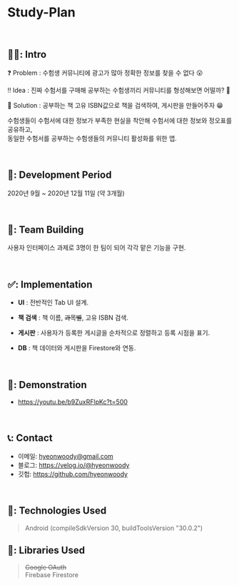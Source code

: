 # Study-Plan


</br>

## 🧑‍💻: Intro

❓ Problem : 수험생 커뮤니티에 광고가 많아 정확한 정보를 찾을 수 없다 😮

‼ Idea : 진짜 수험서를 구매해 공부하는 수험생끼리 커뮤니티를 형성해보면 어떨까? 🤔

💯 Solution : 공부하는 책 고유 ISBN값으로 책을 검색하여, 게시판을 만들어주자 😁

수험생들이 수험서에 대한 정보가 부족한 현실을 착안해 수험서에 대한 정보와 정오표를 공유하고,
</br>
동일한 수험서를 공부하는 수험생들의 커뮤니티 활성화를 위한 앱.

</br>

## 📆: Development Period   
2020년 9월 ~ 2020년 12월 11일 (약 3개월) 

</br>

## 👥: Team Building
사용자 인터페이스 과제로 3명이 한 팀이 되어 각각 맡은 기능을 구현.  

</br>

## ✅: Implementation     

- **UI** : 전반적인 Tab UI 설계.  

- **책 검색** : 책 이름, ~~과목별~~, 고유 ISBN 검색.   

- **게시판** : 사용자가 등록한 게시글을 순차적으로 정렬하고 등록 시점을 표기. 

- **DB** : 책 데이터와 게시판을 Firestore와 연동.  

</br>

## 🎥: Demonstration 
- https://youtu.be/b9ZuxRFlpKc?t=500

</br>

## 📞: Contact
- 이메일: hyeonwoody@gmail.com
- 블로그: https://velog.io/@hyeonwoody
- 깃헙: https://github.com/hyeonwoody

</br>

## 🧱: Technologies Used
>Android (compileSdkVersion 30, buildToolsVersion "30.0.2")


## 📖: Libraries Used
>~~Google OAuth~~  
>Firebase Firestore
